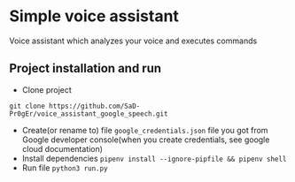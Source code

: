 # Simple voice assistant
Voice assistant which analyzes your voice and executes commands
## Project installation and run
* Clone project 
```
git clone https://github.com/SaD-Pr0gEr/voice_assistant_google_speech.git
```
* Create(or rename to) file `google_credentials.json` file you got from Google
developer console(when you create credentials, see google cloud documentation)
* Install dependencies `pipenv install --ignore-pipfile && pipenv shell`
* Run file `python3 run.py`
